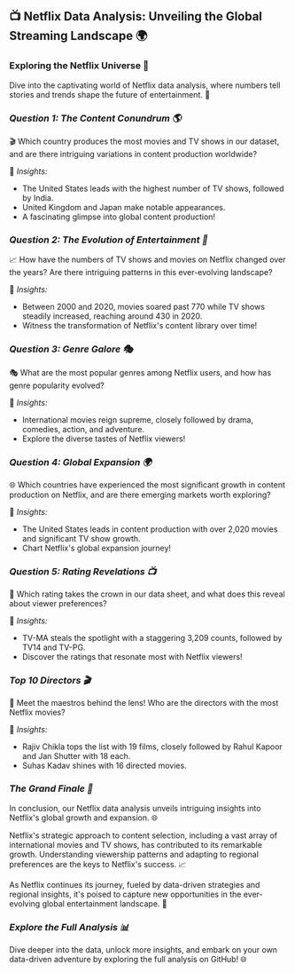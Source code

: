 ## 📺 Netflix Data Analysis: Unveiling the Global Streaming Landscape 🌍

### Exploring the Netflix Universe 🚀

Dive into the captivating world of Netflix data analysis, where numbers tell stories and trends shape the future of entertainment. 🍿

### *Question 1: The Content Conundrum 🌎*

🎬 Which country produces the most movies and TV shows in our dataset, and are there intriguing variations in content production worldwide?

🌟 *Insights:*
   - The United States leads with the highest number of TV shows, followed by India.
   - United Kingdom and Japan make notable appearances.
   - A fascinating glimpse into global content production!

### *Question 2: The Evolution of Entertainment 📅*

📈 How have the numbers of TV shows and movies on Netflix changed over the years? Are there intriguing patterns in this ever-evolving landscape?

🌟 *Insights:*
   - Between 2000 and 2020, movies soared past 770 while TV shows steadily increased, reaching around 430 in 2020.
   - Witness the transformation of Netflix's content library over time!

### *Question 3: Genre Galore 🎭*

🎭 What are the most popular genres among Netflix users, and how has genre popularity evolved?

🌟 *Insights:*
   - International movies reign supreme, closely followed by drama, comedies, action, and adventure.
   - Explore the diverse tastes of Netflix viewers!

### *Question 4: Global Expansion 🌍*

🌐 Which countries have experienced the most significant growth in content production on Netflix, and are there emerging markets worth exploring?

🌟 *Insights:*
   - The United States leads in content production with over 2,020 movies and significant TV show growth.
   - Chart Netflix's global expansion journey!

### *Question 5: Rating Revelations 📺*

📢 Which rating takes the crown in our data sheet, and what does this reveal about viewer preferences?

🌟 *Insights:*
   - TV-MA steals the spotlight with a staggering 3,209 counts, followed by TV14 and TV-PG.
   - Discover the ratings that resonate most with Netflix viewers!

### *Top 10 Directors 🎬*

🎥 Meet the maestros behind the lens! Who are the directors with the most Netflix movies?

🌟 *Insights:*
   - Rajiv Chikla tops the list with 19 films, closely followed by Rahul Kapoor and Jan Shutter with 18 each.
   - Suhas Kadav shines with 16 directed movies.

### *The Grand Finale 🌟*

In conclusion, our Netflix data analysis unveils intriguing insights into Netflix's global growth and expansion. 🌐

Netflix's strategic approach to content selection, including a vast array of international movies and TV shows, has contributed to its remarkable growth. Understanding viewership patterns and adapting to regional preferences are the keys to Netflix's success. 📈

As Netflix continues its journey, fueled by data-driven strategies and regional insights, it's poised to capture new opportunities in the ever-evolving global entertainment landscape. 🌟

### *Explore the Full Analysis 📊*

Dive deeper into the data, unlock more insights, and embark on your own data-driven adventure by exploring the full analysis on GitHub! 🌐
